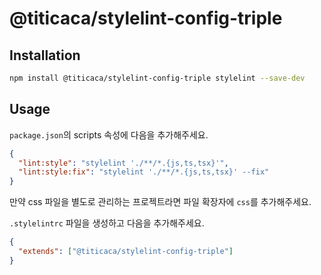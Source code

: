 # @titicaca/stylelint-config-triple

## Installation

```bash
npm install @titicaca/stylelint-config-triple stylelint --save-dev
```

## Usage

`package.json`의 scripts 속성에 다음을 추가해주세요.

```json
{
  "lint:style": "stylelint './**/*.{js,ts,tsx}'",
  "lint:style:fix": "stylelint './**/*.{js,ts,tsx}' --fix"
}
```

만약 css 파일을 별도로 관리하는 프로젝트라면 파일 확장자에 `css`를 추가해주세요.

`.stylelintrc` 파일을 생성하고 다음을 추가해주세요.

<!-- prettier-ignore -->
```json
{
  "extends": ["@titicaca/stylelint-config-triple"]
}
````
